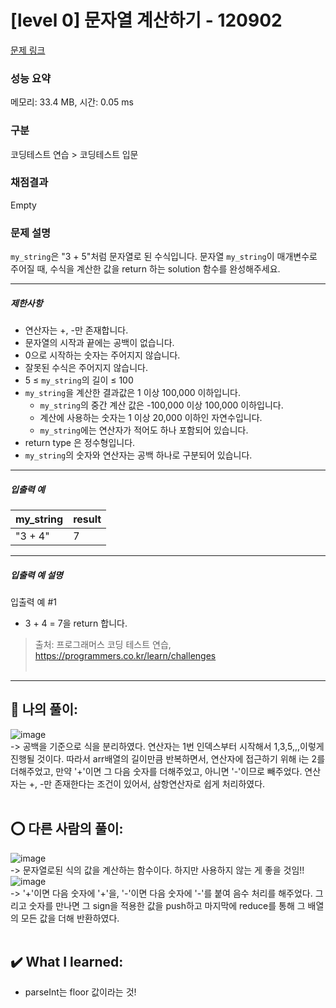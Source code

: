 # [level 0] 문자열 계산하기 - 120902 

[문제 링크](https://school.programmers.co.kr/learn/courses/30/lessons/120902) 

### 성능 요약

메모리: 33.4 MB, 시간: 0.05 ms

### 구분

코딩테스트 연습 > 코딩테스트 입문

### 채점결과

Empty

### 문제 설명

<p><code>my_string</code>은 "3 + 5"처럼 문자열로 된 수식입니다. 문자열 <code>my_string</code>이 매개변수로 주어질 때, 수식을 계산한 값을 return 하는 solution 함수를 완성해주세요.</p>

<hr>

<h5>제한사항</h5>

<ul>
<li>연산자는 +, -만 존재합니다.</li>
<li>문자열의 시작과 끝에는 공백이 없습니다.</li>
<li>0으로 시작하는 숫자는 주어지지 않습니다.</li>
<li>잘못된 수식은 주어지지 않습니다.</li>
<li>5 ≤ <code>my_string</code>의 길이 ≤ 100</li>
<li><code>my_string</code>을&nbsp;계산한 결과값은 1 이상 100,000 이하입니다.

<ul>
<li><code>my_string</code>의 중간 계산 값은 -100,000 이상 100,000 이하입니다.</li>
<li>계산에 사용하는 숫자는 1 이상 20,000 이하인 자연수입니다.</li>
<li><code>my_string</code>에는 연산자가 적어도 하나 포함되어 있습니다.</li>
</ul></li>
<li>return type 은 정수형입니다.</li>
<li><code>my_string</code>의 숫자와 연산자는 공백 하나로 구분되어 있습니다.</li>
</ul>

<hr>

<h5>입출력 예</h5>
<table class="table">
        <thead><tr>
<th>my_string</th>
<th>result</th>
</tr>
</thead>
        <tbody><tr>
<td>"3 + 4"</td>
<td>7</td>
</tr>
</tbody>
      </table>
<hr>

<h5>입출력 예 설명</h5>

<p>입출력 예 #1</p>

<ul>
<li>3 + 4 = 7을 return 합니다.</li>
</ul>


> 출처: 프로그래머스 코딩 테스트 연습, https://programmers.co.kr/learn/challenges <br><br>

<hr>

## 🎁 나의 풀이: <br>
![image](https://github.com/An-jisu/Algorithm/assets/70849122/49831107-f7b9-40b6-986b-2c49d7753367) <br>
-> 공백을 기준으로 식을 분리하였다. 연산자는 1번 인덱스부터 시작해서 1,3,5,,,이렇게 진행될 것이다. 따라서 arr배열의 길이만큼 반복하면서, 연산자에 접근하기 위해 i는 2를 더해주었고, 만약 '+'이면 그 다음 숫자를 더해주었고, 아니면 '-'이므로 빼주었다. 연산자는 +, -만 존재한다는 조건이 있어서, 삼항연산자로 쉽게 처리하였다. <br><br>

## ⭕ 다른 사람의 풀이: <br>
![image](https://github.com/An-jisu/Algorithm/assets/70849122/ed0e438e-6f50-4927-8150-84de272e7cf0) <br>
-> 문자열로된 식의 값을 계산하는 함수이다. 하지만 사용하지 않는 게 좋을 것임!! <br>
![image](https://github.com/An-jisu/Algorithm/assets/70849122/d441ee4e-37cb-4862-b3d1-a72a15e2a601) <br>
-> '+'이면 다음 숫자에 '+'을, '-'이면 다음 숫자에 '-'를 붙여 음수 처리를 해주었다. 그리고 숫자를 만나면 그 sign을 적용한 값을 push하고 마지막에 reduce를 통해 그 배열의 모든 값을 더해 반환하였다. <br><br>

## ✔️ What I learned: <br> 
- parseInt는 floor 값이라는 것! <br>
